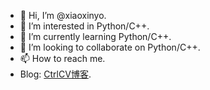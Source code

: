 - 👋 Hi, I’m @xiaoxinyo.
- 👀 I’m interested in Python/C++.
- 🌱 I’m currently learning Python/C++.
- 💞️ I’m looking to collaborate on Python/C++.
- 📫 How to reach me.
- Blog: [CtrlCV博客](https://www.hack-er.cn/).
